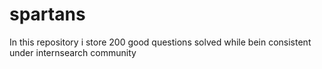 # spartans
In this repository i store 200 good questions solved while bein consistent under internsearch community
